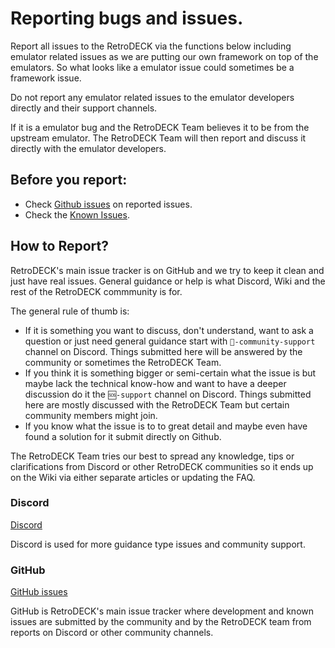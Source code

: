 # Reporting bugs and issues.

Report all issues to the RetroDECK via the functions below including emulator related issues as we are putting our own framework on top of the emulators. So what looks like a emulator issue could sometimes be a framework issue.

Do not report any emulator related issues to the emulator developers directly and their support channels.

If it is a emulator bug and the RetroDECK Team believes it to be from the upstream emulator.
The RetroDECK Team will then report and discuss it directly with the emulator developers.

## Before you report:
- Check [Github issues](https://github.com/XargonWan/RetroDECK/issues/) on reported issues.
- Check the [Known Issues](../wiki_bugs/known-issues.md).


## How to Report?

RetroDECK's main issue tracker is on GitHub and we try to keep it clean and just have real issues.
General guidance or help is what Discord, Wiki and the rest of the RetroDECK commmunity is for.

The general rule of thumb is:

- If it is something you want to discuss, don't understand, want to ask a question or just need general guidance start with `🤝-community-support` channel on Discord. Things submitted here will be answered by the community or sometimes the RetroDECK Team.
- If you think it is something bigger or semi-certain what the issue is but maybe lack the technical know-how and want to have a deeper discussion do it the `🆘-support` channel on Discord. Things submitted here are mostly discussed with the RetroDECK Team but certain community members might join.
- If you know what the issue is to to great detail and maybe even have found a solution for it submit directly on Github.

The RetroDECK Team tries our best to spread any knowledge, tips or clarifications from Discord or other RetroDECK communities so it ends up on the Wiki via either separate articles or updating the FAQ.

### Discord

[Discord](https://discord.gg/Dz3szYsP8g)

Discord is used for more guidance type issues and community support.

### GitHub

[GitHub issues](https://github.com/XargonWan/RetroDECK/issues/)

GitHub is RetroDECK's main issue tracker where development and known issues are submitted by the community and by the RetroDECK team from reports on Discord or other community channels.
